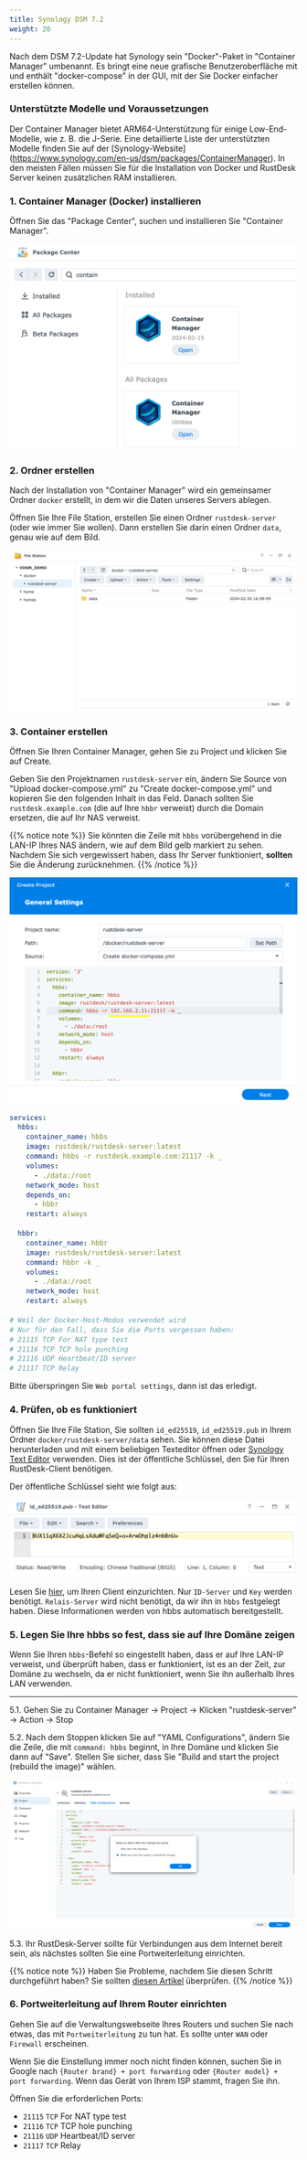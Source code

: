 ```yaml
---
title: Synology DSM 7.2
weight: 20
---
```

<!-- For translators: When translating elements like "buttons", don't just translate, please refer actual naming in their interface. -->
Nach dem DSM 7.2-Update hat Synology sein "Docker"-Paket in "Container Manager" umbenannt. Es bringt eine neue grafische Benutzeroberfläche mit und enthält "docker-compose" in der GUI, mit der Sie Docker einfacher erstellen können.

### Unterstützte Modelle und Voraussetzungen

Der Container Manager bietet ARM64-Unterstützung für einige Low-End-Modelle, wie z. B. die J-Serie. Eine detaillierte Liste der unterstützten Modelle finden Sie auf der [Synology-Website] (https://www.synology.com/en-us/dsm/packages/ContainerManager).
In den meisten Fällen müssen Sie für die Installation von Docker und RustDesk Server keinen zusätzlichen RAM installieren.

### 1. Container Manager (Docker) installieren

Öffnen Sie das "Package Center", suchen und installieren Sie "Container Manager".

![](images/dsm7_install_container_manager_though_package_center.png)

### 2. Ordner erstellen

Nach der Installation von "Container Manager" wird ein gemeinsamer Ordner `docker` erstellt, in dem wir die Daten unseres Servers ablegen.

Öffnen Sie Ihre File Station, erstellen Sie einen Ordner `rustdesk-server` (oder wie immer Sie wollen). Dann erstellen Sie darin einen Ordner `data`, genau wie auf dem Bild.

![](images/dsm7_create_required_folders.png)

### 3. Container erstellen

Öffnen Sie Ihren Container Manager, gehen Sie zu Project und klicken Sie auf Create.

Geben Sie den Projektnamen `rustdesk-server` ein, ändern Sie Source von "Upload docker-compose.yml" zu "Create docker-compose.yml" und kopieren Sie den folgenden Inhalt in das Feld. Danach sollten Sie `rustdesk.example.com` (die auf Ihre `hbbr` verweist) durch die Domain ersetzen, die auf Ihr NAS verweist.

{{% notice note %}}
Sie könnten die Zeile mit `hbbs` vorübergehend in die LAN-IP Ihres NAS ändern, wie auf dem Bild gelb markiert zu sehen. Nachdem Sie sich vergewissert haben, dass Ihr Server funktioniert, **sollten** Sie die Änderung zurücknehmen.
{{% /notice %}}

![](images/dsm7_creating_project_init.png)

```yaml
services:
  hbbs:
    container_name: hbbs
    image: rustdesk/rustdesk-server:latest
    command: hbbs -r rustdesk.example.com:21117 -k _
    volumes:
      - ./data:/root
    network_mode: host
    depends_on:
      - hbbr
    restart: always

  hbbr:
    container_name: hbbr
    image: rustdesk/rustdesk-server:latest
    command: hbbr -k _
    volumes:
      - ./data:/root
    network_mode: host
    restart: always

# Weil der Docker-Host-Modus verwendet wird
# Nur für den Fall, dass Sie die Ports vergessen haben:
# 21115 TCP For NAT type test
# 21116 TCP TCP hole punching
# 21116 UDP Heartbeat/ID server
# 21117 TCP Relay
```

Bitte überspringen Sie `Web portal settings`, dann ist das erledigt.

### 4. Prüfen, ob es funktioniert

Öffnen Sie Ihre File Station, Sie sollten `id_ed25519`, `id_ed25519.pub` in Ihrem Ordner `docker/rustdesk-server/data` sehen. Sie können diese Datei herunterladen und mit einem beliebigen Texteditor öffnen oder [Synology Text Editor](https://www.synology.com/de-de/dsm/packages/TextEditor) verwenden. Dies ist der öffentliche Schlüssel, den Sie für Ihren RustDesk-Client benötigen.

Der öffentliche Schlüssel sieht wie folgt aus:

![](images/dsm7_viewing_public_key_though_syno_text_editor.png)

Lesen Sie [hier](/docs/de/client), um Ihren Client einzurichten. Nur `ID-Server` und `Key` werden benötigt. `Relais-Server` wird nicht benötigt, da wir ihn in `hbbs` festgelegt haben. Diese Informationen werden von hbbs automatisch bereitgestellt.

### 5. Legen Sie Ihre hbbs so fest, dass sie auf Ihre Domäne zeigen

Wenn Sie Ihren `hbbs`-Befehl so eingestellt haben, dass er auf Ihre LAN-IP verweist, und überprüft haben, dass er funktioniert, ist es an der Zeit, zur Domäne zu wechseln, da er nicht funktioniert, wenn Sie ihn außerhalb Ihres LAN verwenden.
<hr>

5.1. Gehen Sie zu Container Manager → Project → Klicken "rustdesk-server" → Action → Stop

5.2. Nach dem Stoppen klicken Sie auf "YAML Configurations", ändern Sie die Zeile, die mit `command: hbbs` beginnt, in Ihre Domäne und klicken Sie dann auf "Save". Stellen Sie sicher, dass Sie "Build and start the project (rebuild the image)" wählen.

![](images/dsm7_recreate_project_after_modified_args.png)

5.3. Ihr RustDesk-Server sollte für Verbindungen aus dem Internet bereit sein, als nächstes sollten Sie eine Portweiterleitung einrichten.

{{% notice note %}}
Haben Sie Probleme, nachdem Sie diesen Schritt durchgeführt haben? Sie sollten [diesen Artikel](/docs/de/self-host/nat-loopback-issues/) überprüfen.
{{% /notice %}}

### 6. Portweiterleitung auf Ihrem Router einrichten

Gehen Sie auf die Verwaltungswebseite Ihres Routers und suchen Sie nach etwas, das mit `Portweiterleitung` zu tun hat. Es sollte unter `WAN` oder `Firewall` erscheinen.

Wenn Sie die Einstellung immer noch nicht finden können, suchen Sie in Google nach `{Router brand} + port forwarding` oder `{Router model} + port forwarding`. Wenn das Gerät von Ihrem ISP stammt, fragen Sie ihn.

Öffnen Sie die erforderlichen Ports:
  * `21115` `TCP` For NAT type test
  * `21116` `TCP` TCP hole punching
  * `21116` `UDP` Heartbeat/ID server
  * `21117` `TCP` Relay
